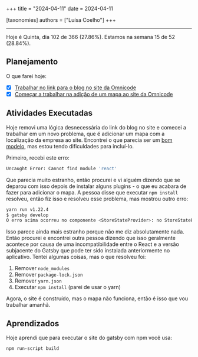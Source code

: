 +++
title = "2024-04-11"
date = 2024-04-11

[taxonomies]
authors = ["Luísa Coelho"]
+++

---

Hoje é Quinta, dia 102 de 366 (27.86%). Estamos na semana 15 de 52 (28.84%).

## Planejamento

O que farei hoje:

- [x] [Trabalhar no link para o blog no site da Omnicode](https://github.com/OmnicodeSolutions/website/issues/119)
- [x] [Começar a trabalhar na adição de um mapa ao site da Omnicode](https://github.com/OmnicodeSolutions/website/issues/128)

## Atividades Executadas

Hoje removi uma lógica desnecessária do link do blog no site e comecei a trabalhar em um novo problema, que é adicionar um mapa com a localização da empresa ao site. Encontrei o que parecia ser um [bom modelo](https://www.andrewl.net/article/gatsby-geo-simple-map), mas estou tendo dificuldades para incluí-lo.

Primeiro, recebi este erro:

```bash
Uncaught Error: Cannot find module 'react'
```

Que parecia muito estranho, então procurei e vi alguém dizendo que se deparou com isso depois de instalar alguns plugins - o que eu acabara de fazer para adicionar o mapa. A pessoa disse que executar `npm install` resolveu, então fiz isso e resolveu esse problema, mas mostrou outro erro:

```bash
yarn run v1.22.4
$ gatsby develop
O erro acima ocorreu no componente <StoreStateProvider>: no StoreStateProvider em App
```

Isso parece ainda mais estranho porque não me diz absolutamente nada. Então procurei e encontrei outra pessoa dizendo que isso geralmente acontece por causa de uma incompatibilidade entre o React e a versão subjacente do Gatsby que pode ter sido instalada anteriormente no aplicativo. Tentei algumas coisas, mas o que resolveu foi:

1. Remover `node_modules`
2. Remover `package-lock.json`
3. Remover `yarn.json`
4. Executar `npm install` (parei de usar o yarn)

Agora, o site é construído, mas o mapa não funciona, então é isso que vou trabalhar amanhã.

## Aprendizados

Hoje aprendi que para executar o site do gatsby com npm você usa:

```bash
npm run-script build
```

